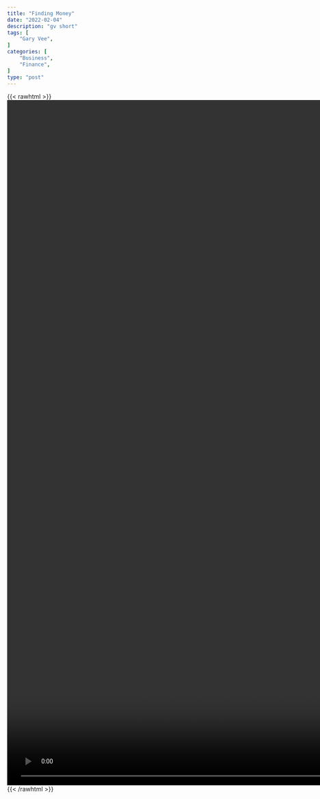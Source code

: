 ```yaml
---
title: "Finding Money"
date: "2022-02-04"
description: "gv short"
tags: [
    "Gary Vee",
]
categories: [
    "Business",
    "Finance",
]
type: "post"
---
```

{{< rawhtml >}}
    <video style="height:40vh;width:auto" overflow="hidden" controls>
        <source src="https://clips.dev00ps.com/Gary%20Vee/This%20is%20one%20of%20the%20most%20practical%20ways%20to%20start%20making%20money.mp4" type="video/mp4"> 
    </video>
{{< /rawhtml >}}